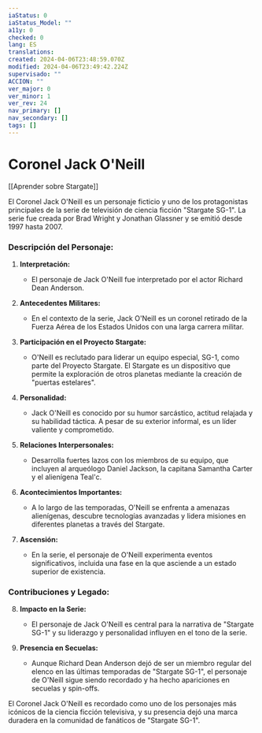 ```yaml
---
iaStatus: 0
iaStatus_Model: ""
a11y: 0
checked: 0
lang: ES
translations: 
created: 2024-04-06T23:48:59.070Z
modified: 2024-04-06T23:49:42.224Z
supervisado: ""
ACCION: ""
ver_major: 0
ver_minor: 1
ver_rev: 24
nav_primary: []
nav_secondary: []
tags: []
---
```

# Coronel Jack O'Neill

[[Aprender sobre Stargate]]

El Coronel Jack O'Neill es un personaje ficticio y uno de los protagonistas principales de la serie de televisión de ciencia ficción "Stargate SG-1". La serie fue creada por Brad Wright y Jonathan Glassner y se emitió desde 1997 hasta 2007.

### Descripción del Personaje:

1. **Interpretación:**
   - El personaje de Jack O'Neill fue interpretado por el actor Richard Dean Anderson.

2. **Antecedentes Militares:**
   - En el contexto de la serie, Jack O'Neill es un coronel retirado de la Fuerza Aérea de los Estados Unidos con una larga carrera militar.

3. **Participación en el Proyecto Stargate:**
   - O'Neill es reclutado para liderar un equipo especial, SG-1, como parte del Proyecto Stargate. El Stargate es un dispositivo que permite la exploración de otros planetas mediante la creación de "puertas estelares".

4. **Personalidad:**
   - Jack O'Neill es conocido por su humor sarcástico, actitud relajada y su habilidad táctica. A pesar de su exterior informal, es un líder valiente y comprometido.

5. **Relaciones Interpersonales:**
   - Desarrolla fuertes lazos con los miembros de su equipo, que incluyen al arqueólogo Daniel Jackson, la capitana Samantha Carter y el alienígena Teal'c.

6. **Acontecimientos Importantes:**
   - A lo largo de las temporadas, O'Neill se enfrenta a amenazas alienígenas, descubre tecnologías avanzadas y lidera misiones en diferentes planetas a través del Stargate.

7. **Ascensión:**
   - En la serie, el personaje de O'Neill experimenta eventos significativos, incluida una fase en la que asciende a un estado superior de existencia.

### Contribuciones y Legado:

8. **Impacto en la Serie:**
   - El personaje de Jack O'Neill es central para la narrativa de "Stargate SG-1" y su liderazgo y personalidad influyen en el tono de la serie.

9. **Presencia en Secuelas:**
   - Aunque Richard Dean Anderson dejó de ser un miembro regular del elenco en las últimas temporadas de "Stargate SG-1", el personaje de O'Neill sigue siendo recordado y ha hecho apariciones en secuelas y spin-offs.

El Coronel Jack O'Neill es recordado como uno de los personajes más icónicos de la ciencia ficción televisiva, y su presencia dejó una marca duradera en la comunidad de fanáticos de "Stargate SG-1".